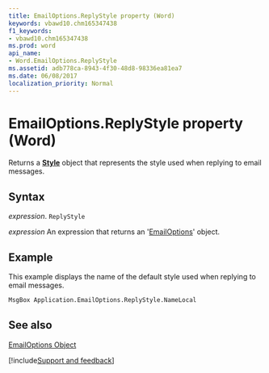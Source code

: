 ```yaml
---
title: EmailOptions.ReplyStyle property (Word)
keywords: vbawd10.chm165347438
f1_keywords:
- vbawd10.chm165347438
ms.prod: word
api_name:
- Word.EmailOptions.ReplyStyle
ms.assetid: adb778ca-8943-4f30-48d8-98336ea81ea7
ms.date: 06/08/2017
localization_priority: Normal
---
```



# EmailOptions.ReplyStyle property (Word)

Returns a  **[Style](Word.Style.md)** object that represents the style used when replying to email messages.


## Syntax

_expression_. `ReplyStyle`

 _expression_ An expression that returns an '[EmailOptions](Word.EmailOptions.md)' object.


## Example

This example displays the name of the default style used when replying to email messages.


```vb
MsgBox Application.EmailOptions.ReplyStyle.NameLocal
```


## See also


[EmailOptions Object](Word.EmailOptions.md)

[!include[Support and feedback](~/includes/feedback-boilerplate.md)]